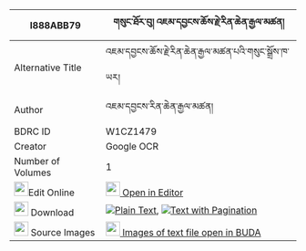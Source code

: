 |I888ABB79|གསུང་ཐོར་བུ། འཇམ་དབྱངས་ཆོས་རྗེ་རིན་ཆེན་རྒྱལ་མཚན། 
| --- | --- 
|Alternative Title |འཇམ་དབྱངས་ཆོས་རྗེ་རིན་ཆེན་རྒྱལ་མཚན་པའི་གསུང་སྒྲོས་ཁ་ཡར།
|Author| འཇམ་དབྱངས་རིན་ཆེན་རྒྱལ་མཚན།
|BDRC ID | W1CZ1479
|Creator | Google OCR
|Number of Volumes| 1
|<img width="25" src="https://img.icons8.com/color/25/000000/edit-property.png">Edit Online| [<img width="25" src="https://avatars.githubusercontent.com/u/45091458?s=200&v=4"> Open in Editor](http://editor.openpecha.org/I888ABB79)
|<img width="25" src="https://img.icons8.com/fluent/48/000000/download-2.png"/>  Download | [![](https://img.icons8.com/color/20/000000/txt.png)Plain Text](https://github.com/Openpecha/I888ABB79/releases/download/v1/sung_torbu_jamyang_choje_rinch_plain_I888ABB79.zip), [![](https://img.icons8.com/color/20/000000/txt.png)Text with Pagination](https://github.com/Openpecha/I888ABB79/releases/download/v1/sung_torbu_jamyang_choje_rinch_pages_I888ABB79.zip)
|<img width="25" src="https://img.icons8.com/plasticine/100/000000/pictures-folder.png"/>  Source Images | [<img width="25" src="https://library.bdrc.io/icons/BUDA-small.svg"> Images of text file open in BUDA](https://library.bdrc.io/show/bdr:W1CZ1479)